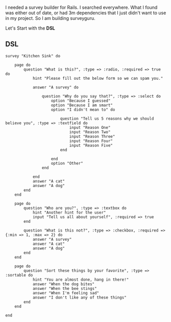 I needed a survey builder for Rails.  I searched everywhere.  What I found was either out of
date, or had 3m dependencies that I just didn't want to use in my project.  So I am building
surveyguru.

Let's Start with the **DSL**

## DSL

	survey "Kitchen Sink" do
	
		page do
			question "What is this?", :type => :radio, :required => true do
				hint "Please fill out the below form so we can spam you."
				
				answer "A survey" do

					question "Why do you say that?", :type => :select do
						option "Because I guessed"
						option "Because I am smart"
						option "I didn't mean to" do

							question "Tell us 5 reasons why we should believe you", :type => :textfield do
								input "Reason One"
								input "Reason Two"
								input "Reason Three"
								input "Reason Four"
								input "Reason Five"
							end

						end
						option "Other"
					end

				end
				answer "A cat"
				answer "A dog"
			end
		end
		
		page do
			question "Who are you?", :type => :textbox do
				hint "Another hint for the user"
				input "Tell us all about yourself", :required => true
			end

			question "What is this not?", :type => :checkbox, :required => {:min => 1, :max => 2} do
				answer "A survey"
				answer "A cat"
				answer "A dog"
			end
		end
		
		page do
			question "Sort these things by your favorite", :type => :sortable do
				hint "You are almost done, hang in there!"
				answer "When the dog bites"
				answer "When the bee stings"
				answer "When I'm feeling sad"
				answer "I don't like any of these things"
			end
		end
	
	end